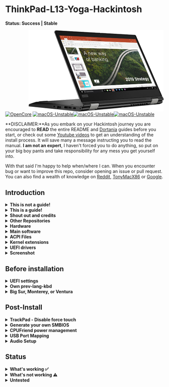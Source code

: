 # ThinkPad-L13-Yoga-Hackintosh

**Status: Success | Stable**

<img align="right" src="./Other/README_Resources/l13-yoga2.png" alt="L13 Yoga macOS" width="430">

[![OpenCore](https://img.shields.io/badge/OpenCore-0.8.5-blue.svg)](https://github.com/acidanthera/OpenCorePkg)
[![macOS-Unstable](https://img.shields.io/badge/macOS-12.6-brightgreen.svg)](https://www.apple.com/macos/monterey)[![macOS-Unstable](https://img.shields.io/badge/macOS-11.7-brightgreen.svg)](https://www.apple.com)[![macOS-Unstable](https://img.shields.io/badge/macOS-13.0-yellow.svg)](https://www.apple.com/ca/macos/macos-ventura-preview/)

**DISCLAIMER:**As you embark on your Hackintosh journey you are encouraged to **READ** the entire README and [Dortania](https://dortania.github.io/getting-started/) guides before you start, or check out some [Youtube videos](https://www.youtube.com/c/TechNolli) to get an understanding of the install process. It will save many a message instructing you to read the manual. **I am not an expert**, I haven't forced you to do anything, so put on your big boy pants and take responsibility for any mess you get yourself into.

With that said I'm happy to help when/where I can. When you encounter bug or want to improve this repo, consider opening an issue or pull request. You can also find a wealth of knowledge on [Reddit](https://www.reddit.com/r/hackintosh/), [TonyMacX86](https://www.tonymacx86.com) or [Google](https://www.google.com).

## Introduction

<details> 
<summary><strong>This is not a guide!</strong></summary>


This is not a guide. It shoud only be used as a reference. I provide some tips and tricks I learned on my journey in building a hackintosh. The best way of using this is as a supplement to the OpenCore guide; if you have questions about how to setup your specific hardware, are unclear about what to do, or would like to see the settings I've used.

I understand that some may simply copy the EFI folder to their EFI partition. For clarity the EFI folder needs to go into the EFI partition.

```EFI
EFI (partition)
	EFI
	├── BOOT
	├── OC
```

It should work and your ThinkPad L13 Yoga should boot and work fine. **You will at minimum need to generate SMBIOS values if you want Apple services to work.** Note that all error reporting/logging has been turned off in the config.plist. You will have a difficult time trouble shooting with the setup provided. You can easily turn on the error reporting and logging if you follow the Dortania guide. Best of luck.

> **NOTE** if you simply wish to copy my EFI please do the following:
>
> 1. [Generate SMBIOS values](https://dortania.github.io/OpenCore-Install-Guide/config-laptop.plist/coffee-lake-plus.html#nvram) and add them in the config.plist (Use MacBookPro16,3)
> 2. Ensure the value of `showpicker` is  `true` in the config.plist file to provide the opencore menu when booting. 
> 3. Prepare your install [USB](https://dortania.github.io/OpenCore-Install-Guide/installer-guide/)
> 4. Move the entire EFI folder (with your modifications) to the proper partition on your [USB](https://dortania.github.io/OpenCore-Install-Guide/installer-guide/mac-install.html#setting-up-opencore-s-efi-environment) (or [hard drive](https://dortania.github.io/OpenCore-Post-Install/universal/oc2hdd.html) once the install is complete).
> 5. [Install](https://dortania.github.io/OpenCore-Install-Guide/installation/installation-process.html#double-checking-your-work) - You'll need to select <kbd>F12</kbd> to get the boot menu options and **boot from the USB each time the computer restarts** until you've copied the EFI folder onto the hard drive. You may also need to select the correct boot option during install.

</details>  

<details> 
<summary><strong>This is a guide!</strong></summary>


To install macOS follow the guides provided by [Dortania](https://dortania.github.io/OpenCore-Install-Guide/) 🤔

</details>  

<details> 
<summary><strong>Shout out and credits</strong></summary>


**Shout out** to [oddish_enthusiast](https://www.reddit.com/user/oddish_enthusiast/) who pointed me in the right direction and let me know when OpenCore 0.6.7 fixed booting on 10^th^ gen processors. (He actually had it working before that).

**Shout out** to[DAlexis74](https://github.com/DAlexis74) for the DevicesProperties patches to enable HDMI.

**Shout out** to [alexjaixd](https://github.com/alexjaixd) for enabling Built-in SmartCard Reader #20

### Credit to all these great people whom I don't know but have made my hackintosh dreams come true:

- [EETagent](https://github.com/EETagent) for his repository (I like the layout of his guide and used it to create this one)
- The guys from [Acidanthera](https://github.com/acidanthera) that make this possible
- [Apple](http://apple.com) for macOS and HfsPlus.efi
- [corpnewt](https://github.com/corpnewt) for [USBMap](https://github.com/corpnewt/USBMap) and [CPUFriendDataProvider](https://github.com/corpnewt/CPUFriendFriend)
- [headkaze](https://github.com/headkaze) for [Hackintool](https://github.com/headkaze/Hackintool)
- [jwise](https://github.com/jwise) for [HoRNDIS](https://github.com/jwise/HoRNDIS)
- [Mieze](https://github.com/Mieze) for [IntelMausiEthernet](https://github.com/Mieze/IntelMausiEthernet)
- [OpenIntelWireless](https://github.com/OpenIntelWireless/IntelBluetoothFirmware/releases) for [IntelBluetoothFirmware](https://github.com/OpenIntelWireless/IntelBluetoothFirmware)
- [zhen-zen](https://github.com/zhen-zen) for [YogaSMC](https://github.com/zhen-zen/YogaSMC)
- Useful tools by [CorpNewt](https://github.com/corpnewt) and [headkaze](https://github.com/headkaze/Hackintool)
- And every other contributor
- People at [r/hackintosh](https://www.reddit.com/r/hackintosh/) for their advice and help

</details>

<details>
<summary><strong> Other Repositories </strong></summary>
<br>


- ThinkPad L13 Yoga -hackintosh repositories:
  - [hagenest/thinkpad-l13-yoga-hackintosh](https://github.com/hagenest/thinkpad-l13-yoga-hackintosh)
  - [Faridmau/hackintosh-Thinkpad-L13](https://github.com/faridmau/hackintosh-Thinkpad-L13)

</details>  

<details>
<summary><strong>Hardware</strong></summary>
<br>


[![UEFI](https://img.shields.io/badge/UEFI-R15ET44W-lightgrey)](https://pcsupport.lenovo.com/ca/en/products/laptops-and-netbooks/thinkpad-l-series-laptops/thinkpad-l13-yoga-type-20r5-20r6/downloads/ds541927-bios-update-utility-bootable-cd-for-windows-10-64-bit-thinkpad-l13-l13-yoga)

### ThinkPad L13 Yoga

| Category  | Component                                            | Note                                                         |
| --------- | ---------------------------------------------------- | ------------------------------------------------------------ |
| Type      | 20R5, 20R6                                           |                                                              |
| CPU       | Intel Core i5-10210U                                 |                                                              |
| GPU       | Intel UHD                                            |                                                              |
| SSD       | WD 512GB                                             | Replaced cursed PM 981 which still doesn't work reliably     |
| Screen    | 13" FHD 1920x1080                                    | Multi touch and pen support working                          |
| Memory    | 8GB / 2666MHz DDR4                                   |                                                              |
| Battery   | Integrated Li-Polymer 46Wh                           | Single battery                                               |
| Camera    | 720p Camera and 5MP camera                           | Both cameras working                                         |
| Wifi & BT | Intel Wireless-AC 9560                               | Use AirportItlwm for your macOS version and enjoy native Wi-Fi control. |
| Input     | PS2 Keyboard & I2CHID TrackPad (touchscreen and pen) | I'm using [YogaSMC](https://github.com/zhen-zen/YogaSMC) for media keys. The kext is in the folder but **you'll need to install the app.** |

</details>  

<details>
<summary><strong>Main software</strong></summary>
<br>


| Component      | Version |
| -------------- | ------- |
| macOS Monterey | 12.6    |
| OpenCore       | v0.8.5* |

`*Prior to OpenCore 0.6.7 MacOS would not boot on this computer.`

</details>

<details>
<summary><strong>ACPI Files</strong></summary>
<br>

| Component                   |
| --------------------------- |
| ssdt_data.aml               |
| SSDT-AWAC.aml               |
| SSDT-EC-USBX-LAPTOP.aml     |
| SSDT-OCBAT1-lenovoPRO13.aml |
| SSDT-PNLF-CFL.aml           |
| SSDT-RHUB.aml               |
| SSDT-XOSI                   |

</details>

<details>
<summary><strong>Kernel extensions</strong></summary>
<br>

| Kext                   | Version |
| :--------------------- | ------- |
| AirportItlwm           | 2.1.0   |
| AppleALC               | 1.7.5   |
| BrightnessKeys         | 1.0.2   |
| CPUFriend              | 1.2.6   |
| IntelBluetoothFirmware | 2.2.0   |
| BlueToolFixup.kext     | 2.6.4   |
| IntelMausi             | 1.0.7   |
| Lilu                   | 1.6.2   |
| Sinetek-rtsx           | 9.0     |
| SMCBatteryManager      | 1.3.0   |
| SMCProcessor           | 1.3.0   |
| SMCSuperIO             | 1.3.0   |
| USBMap                 | 1.0.1   |
| VirtualSMC             | 1.3.0   |
| VoodooI2C              | 2.6.5   |
| VoodooI2CHID           | 2.6.5   |
| VoodooPS2Controller    | 2.3.1   |
| WhateverGreen          | 1.6.1   |
| YogaSMC                | 1.5.1   |

</details>

<details>
  <summary><strong>UEFI drivers</strong></summary>
<br>



|       Driver        | Version           |
| :-----------------: | ----------------- |
|     HfsPlus.efi     | 1.0.0             |
|   OpenRuntime.efi   | OpenCorePkg 0.8.5 |
| ResetNvramEntry.efi | OpenCorePkg 0.8.5 |

</details>

<details>
    <summary><strong>Screenshot</strong></summary>
    <br>
    <p float="left">
        <img src="./Other/README_Resources/ScreenShot1.png" alt="Monterey" width="427">
    </p>
</details> 


## Before installation

<details>  
<summary><strong>UEFI settings</strong></summary>
<br>


**Config**

- **Keyboard/Mouse**
  - `Trackpoint` **Enabled**
  - `Trackpad` **Enabled**
- **Display**
  - `Boot Display Device` **ThinkPad LCD**
  - `Total Graphics Memory` **512MB**
  - `Boot Time Extension` **Disabled**
- **CPU**
  - `Intel Hyper-Threading Technology` **Enabled**

**Security**


- `Password` **Disabled**
- `Security Chip` **Disabled**
- `Memory Protection -> Execution Prevention` **Enabled**
- `Virtualization -> Intel Virtualization Technology` **Enabled**
- `Virtualization -> Intel VT-d Feature` **Disabled**
- `Virtualization -> Enhanced Windows Biometric Security` **Disabled**
- `I/O Port Access -> FingerPrint Reader` **Disabled**
- `I/O Port Access -> Memory Card Slot` **Disabled**
- `Secure Boot -> Secure Boot` **Disabled**
- `Intel SGX -> Intel SGX Control` **Disabled**
- `Device Guard` **Disabled**

**Startup**

- `UEFI/Legacy Boot` **UEFI Only**
- `CSM Support` **No**
- `Boot Mode` **Diagnostics** (This can be changed to "Quick" once you know your system is running properly)

</details>  

<details>
<summary><strong>Own prev-lang-kbd</strong></summary>
<br>


In the config.plist file you set the default language as outlined in the guide. You can either add it as a string or as a hex data using [ProperTree](https://github.com/corpnewt/ProperTree)

The setting is found in the config.plist under: 

- NVRAM
  - 7C436110-AB2A-4BBB-A880-FE41995C9F82

Format is lang-COUNTRY:keyboard

- 🇺🇸 | [0] en_US - U.S --> en-US:0 --> (656e2d55 533a30 in HEX)

| Key           | Type   | Value   |
| ------------- | ------ | ------- |
| prev-lang:kbd | String | en-US:0 |


It is set to English but you can find alternatives here:

[AppleKeyboardLayouts](https://github.com/acidanthera/OpenCorePkg/blob/master/Utilities/AppleKeyboardLayouts/AppleKeyboardLayouts.txt)

</details>

<details>  
<summary><strong>Big Sur, Monterey, or Ventura</strong></summary>
<br>



The EFI folder is setup for both Monterey and Big Sur. It kinda works with [Ventura](https://github.com/seven-of-eleven/Lenovo-ThinkPad-L13-Yoga-Hackintosh/issues/17) but there are still some issues so YMMV. I used `MinKernel` and `MaxKernel` values in the config.plist to load the proper kexts based on which OS is being used.

I'm primarily using this EFI with Monterey 12.6 at the moment. Let me know if you have issues with Big Sur.

</details>  

## Post-Install

<details>  
<summary><strong>TrackPad - Disable force touch</strong></summary>
<br>


If the **Battery** management **doesn't show up** in the System Preferences after the SSDT-OCBAT1-lenovoPRO13.aml file is added to your ACPI folder and config.plist file. You will not be able to change any trackpad settings. You may experience the annoying behaviour of clicking on the touchpad and it doing a **Force Touch** where the preview of the file is shown. I found this very annoying. You can disable force touch by modifying the file in `~/Library/Preferences/com.apple.AppleMultitouchTrackpad.plist`
Opened it with Propertree and changed **ForceSuppressed** to **True**

Another trick to manage your trackpad, if you can't get the battery to work, is to connect a bluetooth trackpad. Once the bluetooth trackpad is connected you can adjust the settings. Disconnect the bluetooth trackpad and your built in one will maintain those settings.

I used these methods prior to adding the SSDT-OCBAT1-lenovoPRO13.aml from [hagenest/thinkpad-l13-yoga-hackintosh](https://github.com/hagenest/thinkpad-l13-yoga-hackintosh) repo.
</details>  

<details>  
<summary><strong>Generate your own SMBIOS</strong></summary>
<br>


Use [GenSMBIOS](https://github.com/corpnewt/GenSMBIOS) to create your own serial #... based off of your preferred model.

- MacBookPro16,3 -`What I used`

**Note:** If you use a different SMBIOS model than the MacbookPro16,3 that I've used. The provided USB mapping will not work.  You will need to edit the **USBMap.kext file**.  You can right click on the file and select **Show Package Contents**.  From there you can open the Info.plist file in ProperTree and change MacBookPro16,3 to whatever Model ID you've chosen. This should provide a working USBMap.kext.

</details>  

<details>  
<summary><strong>CPUFriend power management</strong></summary>
<br>


Generate `CPUFriendDataProvider` or `ssdt_data.aml` (choose one) for your machine [here](https://github.com/acidanthera/CPUFriend) or use the ssd_data.aml file provided. My files are set for power conservation over performance. Highly recommended that you use power management.

</details>  

<details>  
<summary><strong>USB Port Mapping</strong></summary>
<br>


While first port mapping I followed the [Dortania guide here](https://dortania.github.io/OpenCore-Post-Install/usb/#macos-and-the-15-port-limit) with USBInjectAll.kext install...  when doing so the internal USB ports did not show up and the cameras, touch screen, and bluetooth did not function. I noticed on the `USBmap tool` screen that RHUB was showing so I Googled it and it brought me back to the [Dortania guide here](https://dortania.github.io/OpenCore-Post-Install/usb/manual/manual.html#special-notes). I added the SSDT-RHUB.aml to the APCI folder rebooted and all the ports showed up. I then mapped the USB ports creating the included USBMap.kext file. After mapping the ports I left the SSDT-RHUB.aml file in the APCI folder (not sure if it is still needed?).

</details>  

<details>  
<summary><strong>Audio Setup</strong></summary>
<br>



The L13 Yoga has CX8070 for audio which requires the boot-arg **or** device property below. You can use the boot-args to initially setup your config.plist file as suggested in the guide or simply add the device property. Everything should work, built-in microphone, speakers, headphone jack and microphone. 

NVRAM:

| Key       | Value    |
| --------- | -------- |
| boot-args | alcid=15 |

DeviceProperties

| Key                        | Type       | Value        |
| -------------------------- | ---------- | ------------ |
| PciRoot(0x0)/Pci(0x1F,0x3) | Dictionary |              |
| layout-id                  | Data       | **0f000000** |

</details>  

## Status

<details>  
<summary><strong>What's working ✅</strong></summary>



- [x] Battery percentage
- [x] Bluetooth - Intel Wireless-AC 9560 
- [x] Wifi - Intel Wireless-AC 9560
- [x] CPU power management
- [x] GPU UHD hardware acceleration / performance 
- [x] iMessage, FaceTime, App Store, iTunes Store. `Generate your own SMBIOS`
- [x] Intel I219-V Ethernet port -`works with the Lenovo dongle`
- [x] Keyboard `Volume and brightness hotkeys, with YogaSMC and BrightnessKey kexts`
- [x] Audio - Conexant CX8070 -`"alcid=15" - or see setup above`
- [x] Microphone
- [x] Sleep/Wake 
- [x] TrackPoint  `Works perfectly. Just like on Windows or Linux.`
- [x] USB Ports `USB map created.`
- [x] Web camera `Both cameras are working after the USB mapping was done.`
- [x] TouchPad `1-3 fingers swipe gestures`
- [x] Multi-Touch Screen `Pen also working`
- [x] Graphical Boot menu `OpenCanopy (It does work. Not included in OC folder as I generally skip the boot menu.)` 
- [x] HDMI
- [x] SD Card reader
- [x] SmartCard Reader `not available on all units`

</details>  

<details>  
<summary><strong>What's not working ⚠️</strong></summary>



- [ ] Fingerprint reader - `No. Don't expect macOS driver any time soon.`
- [ ] Samsung PM 981 NVME drive - `Still unstable. Could work for some, not for others.`
- [ ] Intel Optane - `It causes Kernel Panic in boot` (see [issue #14](https://github.com/seven-of-eleven/Lenovo-ThinkPad-L13-Yoga-Hackintosh/issues/14))

</details>  

<details>  
<summary><strong>Untested</strong></summary>



- [ ] Boot chime `should work I just haven't tried it`
- [ ] FileVault `should work I just haven't tried it`
- [ ] Sidecar wired
- [ ] Sidecar wireless
- [ ] Windows/Linux from OC boot menu`I'm not dual booting my system but there's no reason it shouldn't work.`

</details> 

